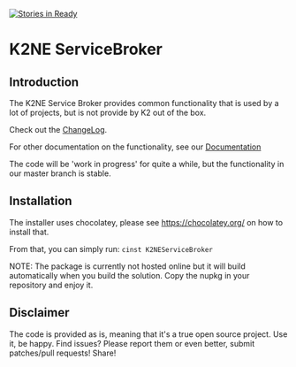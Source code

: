 [![Stories in Ready](https://badge.waffle.io/k2ne/k2neservicebroker.png?label=ready&title=Ready)](https://waffle.io/k2ne/k2neservicebroker)

# K2NE ServiceBroker

## Introduction

The K2NE Service Broker provides common functionality that is used by a lot of projects, but is not provide by K2 out of the box.

Check out the [ChangeLog](Documentation/ChangeLog.adoc).

For other documentation on the functionality, see our [Documentation](Documentation/K2NEServiceBroker.adoc)


The code will be 'work in progress' for quite a while, but the functionality in our master branch is stable.

## Installation
The installer uses chocolatey, please see https://chocolatey.org/ on how to install that.

From that, you can simply run:
`cinst K2NEServiceBroker`

NOTE: The package is currently not hosted online but it will build automatically when you build the solution. Copy the nupkg in your repository and enjoy it.


## Disclaimer

The code is provided as is, meaning that it's a true open source project. Use it, be happy. Find issues? Please report them or even better, submit patches/pull requests! Share!